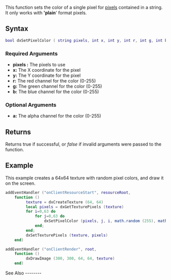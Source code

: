 This function sets the color of a single pixel for [pixels](/docs/texture_pixels.md "wikilink") contained in a string. It only works with **'plain**' format pixels.

Syntax
------

``` lua
bool dxSetPixelColor ( string pixels, int x, int y, int r, int g, int b [, int a = 255 ] )
```

### Required Arguments

-   **pixels :** The pixels to use
-   **x:** The X coordinate for the pixel
-   **y:** The Y coordinate for the pixel
-   **r:** The red channel for the color (0-255)
-   **g:** The green channel for the color (0-255)
-   **b:** The blue channel for the color (0-255)

### Optional Arguments

-   **a:** The alpha channel for the color (0-255)

Returns
-------

Returns true if successful, or *false* if invalid arguments were passed to the function.

Example
-------

<section name="Client" class="client" show="true">
This example creates a 64x64 texture with random pixel colors, and draw it on the screen.

``` lua
addEventHandler ("onClientResourceStart", resourceRoot, 
    function () 
         texture = dxCreateTexture (64, 64)
         local pixels = dxGetTexturePixels (texture)
         for i=0,63 do
             for j=0,63 do
                 dxSetPixelColor (pixels, j, i, math.random (255), math.random (255), math.random (255), 255)
             end;
         end;
         dxSetTexturePixels (texture, pixels)
    end)

addEventHandler ("onClientRender", root,
    function ()
         dxDrawImage (300, 300, 64, 64, texture)
    end)
```

</section>
See Also
--------

